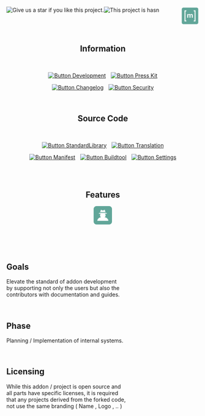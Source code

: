 
<br>

<a href = 'https://github.com/BasicBrowsing/BasicBrowsing' >
    <img 
        align = left
        title = 'Give us a star if you like this project.'
        src = 'https://img.shields.io/github/stars/BasicBrowsing?style=for-the-badge&logoColor=white&logo=Trustpilot&labelColor=FF66AA&color=cf538b'
    />
</a>
<a href = 'https://github.com/orgs/BasicBrowsing/projects'>
    <img
        align = left
        title = 'This project is hasn't been released yet'
        src = 'https://img.shields.io/badge/Status-Work--In--Progress-518a7f?style=for-the-badge&logoColor=white&logo=Bookstack&labelColor=61a699'
    />
</a>
<a href = 'https://matrix.to/#/#BasicBrowsing:matrix.org' >
    <img
        width = 48
        align = right
        title = 'Join us on our Matrix server'
        src = 'https://raw.githubusercontent.com/BasicBrowsing/.GitHub/main/Assets/Matrix.svg'
    />
</a>

<br>
<br>
<br>

<div align = center>

<br>

## Information

<br>

[![Button Development]][Development]  
[![Button Press Kit]][Press Kit]

[![Button Changelog]][Changelog]  
[![Button Security]][Security]

<br>

## Source Code

<br>

[![Button StandardLibrary]][StandardLibrary]  
[![Button Translation]][Translation]

[![Button Manifest]][Manifest]  
[![Button Buildtool]][Buildtool]  
[![Button Settings]][Settings]

<br>
<br>

## Features

[<img
    width = 48
    title = 'Only the most commonly useragent is used.'
    src = 'https://raw.githubusercontent.com/BasicBrowsing/.GitHub/main/Assets/Features/UserAgent.svg'
/>][UserAgent]

</div>

<br>
<br>



<br>

## Goals

Elevate the standard of addon development  
by supporting not only the users but also the  
contributors with documentation and guides.

<br>

## Phase

Planning / Implementation of internal systems.

<br>

## Licensing

While this addon / project is open source and  
all parts have specific licenses, it is required  
that any projects derived from the forked code,  
not use the same branding ( Name , Logo , .. )

<br>


<!----------------------------------------------------------------------------->

[Matrix]: https://matrix.to/#/#BasicBrowsing:matrix.org

[StandardLibrary]: https://github.com/BasicBrowsing/StandardLibrary
[Translation]: https://github.com/BasicBrowsing/Translation
[Development]: https://github.com/BasicBrowsing/Development
[Press Kit]: https://github.com/BasicBrowsing/Press-Kit
[Changelog]: https://github.com/BasicBrowsing/Changelog
[Buildtool]: https://github.com/BasicBrowsing/Buildtool
[Manifest]: https://github.com/BasicBrowsing/Manifest
[Security]: https://github.com/BasicBrowsing/Security
[Settings]: https://github.com/BasicBrowsing/Settings

[UserAgent]: https://github.com/BasicBrowsing/Features/blob/main/Features/UserAgent.md

[#]: #


<!---------------------------------[ Buttons ]--------------------------------->

[Button StandardLibrary]: https://img.shields.io/badge/Standard_Library-61a699?style=for-the-badge&logoColor=white&logo=AzureArtifacts
[Button Translation]: https://img.shields.io/badge/Translation-518baa?style=for-the-badge&logoColor=white&logo=GitBook
[Button Development]: https://img.shields.io/badge/Development-61a699?style=for-the-badge&logoColor=white&logo=VisualStudioCode
[Button Press Kit]: https://img.shields.io/badge/Press_Kit-518baa?style=for-the-badge&logoColor=white&logo=AwesomeLists
[Button Changelog]: https://img.shields.io/badge/Changelog-b59a47?style=for-the-badge&logoColor=white&logo=BookStack
[Button Buildtool]: https://img.shields.io/badge/Buildtool-b95f4f?style=for-the-badge&logoColor=white&logo=GitLFS
[Button Manifest]: https://img.shields.io/badge/Manifest-b59a47?style=for-the-badge&logoColor=white&logo=Serverless
[Button Security]: https://img.shields.io/badge/Security-b95f4f?style=for-the-badge&logoColor=white&logo=GNUPrivacyGuard
[Button Settings]: https://img.shields.io/badge/Settings-61a699?style=for-the-badge&logoColor=white&logo=ROS
[Button Matrix]: https://img.shields.io/badge/Matrix-61a699?style=for-the-badge&logoColor=white&logo=Matrix


